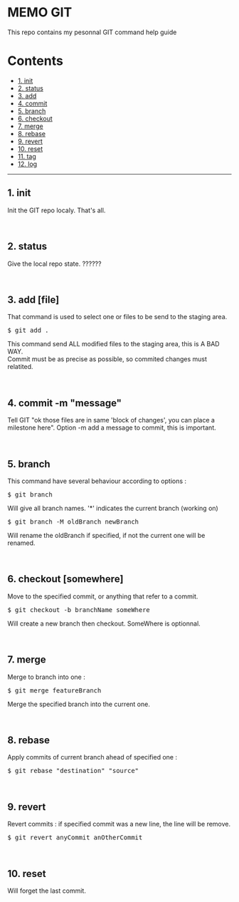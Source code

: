 # MEMO GIT

This repo contains my pesonnal GIT command help guide



Contents
========

 * [1. init](#init)
 * [2. status](#status)
 * [3. add](#add)
 * [4. commit](#commit)
 * [5. branch](#branch)
 * [6. checkout](#checkout)
 * [7. merge](#merge)
 * [8. rebase](#rebase)
 * [9. revert](#revert)
 * [10. reset](#reset)
 * [11. tag](#tag)
 * [12. log](#log)


------------

<a name="init"></a>
## 1. init

Init the GIT repo localy. That's all.


<br />


<a name="status"></a>
## 2. status

Give the local repo state. ?????? 


<br />


<a name="add"></a>
## 3. add [file]

That command is used to select one or files to be send to the staging area.
<pre>
$ git add . 
</pre>
This command send ALL modified files to the staging area, this is A BAD WAY.
<br />
Commit must be as precise as possible, so commited changes must relatited.


<br />


<a name="commit"></a>
## 4. commit -m "message"

Tell GIT "ok those files are in same 'block of changes', you can place a milestone here".
Option -m add a message to commit, this is important.


<br />


<a name="branch"></a>
## 5. branch

This command have several behaviour according to options :
<pre>
$ git branch
</pre>
Will give all branch names. '\*' indicates the current branch (working on)
<br />
<pre>
$ git branch -M oldBranch newBranch
</pre>
Will rename the oldBranch if specified, if not the current one will be renamed.


<br />


<a name="checkout"></a>
## 6. checkout [somewhere]

Move to the specified commit, or anything that refer to a commit.
<pre>
$ git checkout -b branchName someWhere
</pre>
Will create a new branch then checkout. SomeWhere is optionnal.

<br />


<a name="merge"></a>
## 7. merge

Merge to branch into one :
<pre>
$ git merge featureBranch
</pre>
Merge the specified branch into the current one.


<br />


<a name="rebase"></a>
## 8. rebase

Apply commits of current branch ahead of specified one :
<pre>
$ git rebase "destination" "source"
</pre>


<br />


<a name="revert"></a>
## 9. revert

Revert commits : if specified commit was a new line, the line will be remove.
<pre>
$ git revert anyCommit anOtherCommit
</pre>



<br />


<a name="reset"></a>
## 10. reset

Will forget the last commit.



